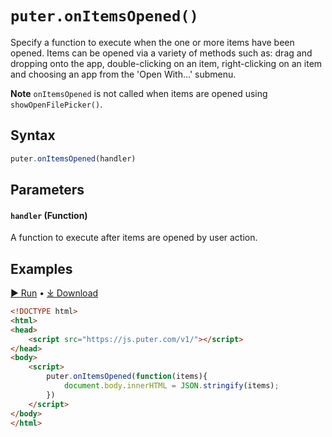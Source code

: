 # `puter.onItemsOpened()`
Specify a function to execute when the one or more items have been opened. Items can be opened via a variety of methods such as: drag and dropping onto the app, double-clicking on an item, right-clicking on an item and choosing an app from the 'Open With...' submenu.

**Note** `onItemsOpened` is not called when items are opened using `showOpenFilePicker()`.

## Syntax
```js
puter.onItemsOpened(handler)
```

## Parameters
#### `handler` (Function)
A function to execute after items are opened by user action.

## Examples

<a href="https://puter.com/app/onitemsopened-example" target="_blank" class="example-code-link">▶︎ Run</a>
<span class="bull">&bull;</span>
<a href="https://puter.com/?name=onItemsOpened&is_dir=1&download=https%3A%2F%2Fapi.puter.com%2Ffile%3Fuid%3D2aac958f-6b94-4a29-adf0-538ff0dc04f2%26expires%3D10001673402328%26signature%3Dea46a00a97a01b327c41a03d73f7a9cb2ccd4e445543568240468c9c85331841" target="_blank" class="example-code-link">⤓ Download</a>

```html
<!DOCTYPE html>
<html>
<head>
    <script src="https://js.puter.com/v1/"></script>
</head>
<body>
    <script>
        puter.onItemsOpened(function(items){
            document.body.innerHTML = JSON.stringify(items);
        })
    </script>
</body>
</html>
```